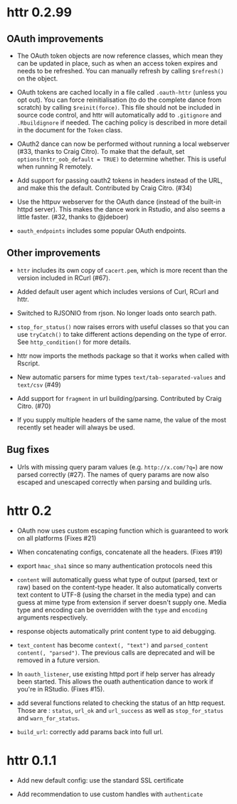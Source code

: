 # httr 0.2.99

## OAuth improvements

* The OAuth token objects are now reference classes, which mean they can be
  updated in place, such as when an access token expires and needs to be
  refreshed. You can manually refresh by calling `$refresh()` on the object.

* OAuth tokens are cached locally in a file called `.oauth-httr` (unless
  you opt out). You can force reinitialisation (to do the complete dance from
  scratch) by calling `$reinit(force)`. This file should not be included in
  source code control, and httr will automatically add to `.gitignore`
  and `.Rbuildignore` if needed. The caching policy is described in more
  detail in the document for the `Token` class.

* OAuth2 dance can now be performed without running a local webserver (#33,
  thanks to Craig Citro). To make that the default, set
  `options(httr_oob_default = TRUE)` to determine whether. This is useful
  when running R remotely.

* Add support for passing oauth2 tokens in headers instead of the URL, and
  make this the default. Contributed by Craig Citro. (#34)

* Use the httpuv webserver for the OAuth dance (instead of the built-in
  httpd server). This makes the dance work in Rstudio, and also seems a little
  faster. (#32, thanks to @jdeboer)

* `oauth_endpoints` includes some popular OAuth endpoints.

## Other improvements

* `httr` includes its own copy of `cacert.pem`, which is more recent than
  the version included in RCurl (#67).

* Added default user agent which includes versions of Curl, RCurl and httr.

* Switched to RJSONIO from rjson. No longer loads onto search path.

* `stop_for_status()` now raises errors with useful classes so that you can
  use `tryCatch()` to take different actions depending on the type of error.
  See `http_condition()` for more details.

* httr now imports the methods package so that it works when called with
  Rscript.

* New automatic parsers for mime types `text/tab-separated-values` and
  `text/csv` (#49)

* Add support for `fragment` in url building/parsing. Contributed by
  Craig Citro. (#70)

* If you supply multiple headers of the same name, the value of the most
  recently set header will always be used.

## Bug fixes

* Urls with missing query param values (e.g. `http://x.com/?q=`) are now
  parsed correctly (#27). The names of query params are now also escaped
  and unescaped correctly when parsing and building urls.

# httr 0.2

* OAuth now uses custom escaping function which is guaranteed to work on all
  platforms (Fixes #21)

* When concatenating configs, concatenate all the headers. (Fixes #19)

* export `hmac_sha1` since so many authentication protocols need this

* `content` will automatically guess what type of output (parsed, text or raw)
  based on the content-type header. It also automatically converts text
  content to UTF-8 (using the charset in the media type) and can guess at mime
  type from extension if server doesn't supply one. Media type and encoding
  can be overridden with the `type` and `encoding` arguments respectively.

* response objects automatically print content type to aid debugging.

* `text_content` has become `context(, "text")` and `parsed_content`
  `content(, "parsed")`. The previous calls are deprecated and will be removed
  in a future version.

* In `oauth_listener`, use existing httpd port if help server has already been
  started. This allows the ouath authentication dance to work if you're in
  RStudio. (Fixes #15).

* add several functions related to checking the status of an http request.
  Those are : `status`, `url_ok` and `url_success` as well as
  `stop_for_status` and `warn_for_status`.

* `build_url`: correctly add params back into full url.

# httr 0.1.1

* Add new default config: use the standard SSL certificate

* Add recommendation to use custom handles with `authenticate`
